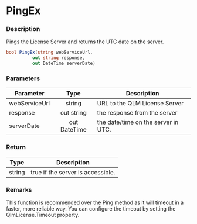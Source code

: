 # PingEx

### Description

Pings the License Server and returns the UTC date on the server.

```csharp
bool PingEx(string webServiceUrl, 
          out string response, 
          out DateTime serverDate)
```

### Parameters

| Parameter     |     Type     | Description                         |
| ------------- | :----------: | ----------------------------------- |
| webServiceUrl |    string    | URL to the QLM License Server       |
| response      |  out string  | the response from the server        |
| serverDate    | out DateTime | the date/time on the server in UTC. |

### Return

| Type   | Description                       |
| ------ | --------------------------------- |
| string | true if the server is accessible. |

### Remarks

This function is recommended over the Ping method as it will timeout in a faster, more reliable way. You can configure the timeout by setting the QlmLicense.Timeout property.

###
